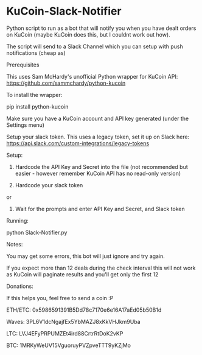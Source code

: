 # KuCoin-Slack-Notifier
Python script to run as a bot that will notify you when you have dealt orders on KuCoin (maybe KuCoin does this, but I couldnt work out how).

The script will send to a Slack Channel which you can setup with push notifications (cheap as)

Prerequisites

This uses Sam McHardy's unofficial Python wrapper for KuCoin API: https://github.com/sammchardy/python-kucoin

To install the wrapper:

pip install python-kucoin

Make sure you have a KuCoin account and API key generated (under the Settings menu)

Setup your slack token.  This uses a legacy token, set it up on Slack here: https://api.slack.com/custom-integrations/legacy-tokens

Setup:

1. Hardcode the API Key and Secret into the file (not recommended but easier - however remember KuCoin API has no read-only version)

2. Hardcode your slack token

or 

1. Wait for the prompts and enter API Key and Secret, and Slack token


Running:

python Slack-Notifier.py

Notes:

You may get some errors, this bot will just ignore and try again.

If you expect more than 12 deals during the check interval this will not work as KuCoin will paginate results and you'll get only the first 12


Donations:

If this helps you, feel free to send a coin :P

ETH/ETC: 0x5986591391B5Dd78c7170e6e16A17aEd05b50B1d

Waves: 3PL6V1dcNgajfEx5YbMAZJ8xKkVHJkm9Uba

LTC: LVJ4EFyPRPUMZEt4ird88CrtrRtDoK2vKP

BTC: 1MRKyWeUV15VguoruyPVZpveTTT9yKZjMo
